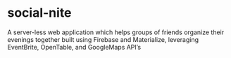 # social-nite

A server-less web application which helps groups of friends organize their evenings together built using Firebase and Materialize, leveraging EventBrite, OpenTable, and GoogleMaps API’s
